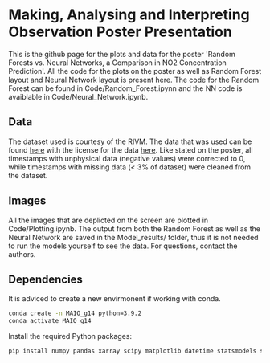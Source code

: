 # Making, Analysing and Interpreting Observation Poster Presentation
This is the github page for the plots and data for the poster 'Random Forests vs. Neural Networks, a Comparison in NO2 Concentration Prediction'. All the code for the plots on the poster as well as Random Forest layout and Neural Network layout is present here. The code for the Random Forest can be found in Code/Random_Forest.ipynn and the NN code is avaiblable in Code/Neural_Network.ipynb.

## Data
The dataset used is courtesy of the RIVM. The data that was used can be found [here](https://statline.rivm.nl/portal.html?_catalog=RIVM&_la=nl&tableId=50084NED&_theme=96) with the license for the data [here](https://creativecommons.org/licenses/by/4.0/deed.nl). Like stated on the poster, all timestamps with unphysical data (negative values) were corrected to 0, while timestamps with missing data (< 3% of dataset) were cleaned from the dataset.
 
## Images
All the images that are deplicted on the screen are plotted in Code/Plotting.ipynb. The output from both the Random Forest as well as the Neural Network are saved in the Model_results/ folder, thus it is not needed to run the models yourself to see the data. For questions, contact the authors. 


## Dependencies
It is adviced to create a new envirmonent if working with conda. 

```bash
conda create -n MAIO_g14 python=3.9.2
conda activate MAIO_g14
```

Install the required Python packages:

```bash
pip install numpy pandas xarray scipy matplotlib datetime statsmodels scikit-learn ipykernel torch torchvision torchaudio ray ray[tune]
```
